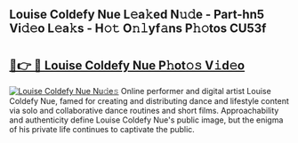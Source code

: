 ## Louise Coldefy Nue L𝚎a𝚔ed N𝚞𝚍e - Part-hn5 Vi𝚍𝚎o L𝚎a𝚔s - H𝚘𝚝 O𝚗𝚕yf𝚊ns P𝚑𝚘tos CU53f

# <h2><a href="http://kfejsuo.oniu.top/?m=Louise+Coldefy+Nue">🔗👉 🔴 Louise Coldefy Nue P𝚑ot𝚘𝚜 V𝚒d𝚎o</a></h2>

[![Louise Coldefy Nue Nu𝚍e𝚜](https://i.imgur.com/0qMVB7G.gif)](http://kfejsuo.oniu.top/?m=Louise+Coldefy+Nue)
Online performer and digital artist Louise Coldefy Nue, famed for creating and distributing dance and lifestyle content via solo and collaborative dance routines and short films. Approachability and authenticity define Louise Coldefy Nue's public image, but the enigma of his private life continues to captivate the public.  
